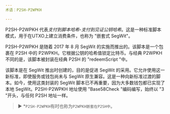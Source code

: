```yaml
---
术语：P2SH-P2WPKH

---
```

P2SH-P2WPKH 代表*支付到脚本哈希-支付到见证公钥哈希*。这是一种标准脚本模式，用于在UTXO上建立消费条件，也称为 "嵌套式 SegWit"。

P2SH-P2WPKH 是随着 2017 年 8 月 SegWit 的实施而推出的。该脚本是一个包裹在 P2SH 中的 P2WPKH。它根据公钥的哈希值锁定比特币。与经典 P2WPKH 不同的是，该脚本被封装在经典 P2SH 的 "redeemScript "中。

该脚本是在 SegWit 推出时创建的，目的是促进 SegWit 的采用。它允许使用这一新标准，即使服务或钱包尚未与 SegWit 原生兼容。这是一种向新标准过渡的脚本。如今，使用这类封装的 SegWit 脚本已不再重要，因为大多数钱包都已实现了本地 SegWit。P2SH-P2WPKH 地址使用 "Base58Check "编码编写，始终以 "3 "开头，与任何 P2SH 地址一样。

> ► *`P2SH-P2WPKH`有时也称为`P2WPKH嵌套在P2SH中`。